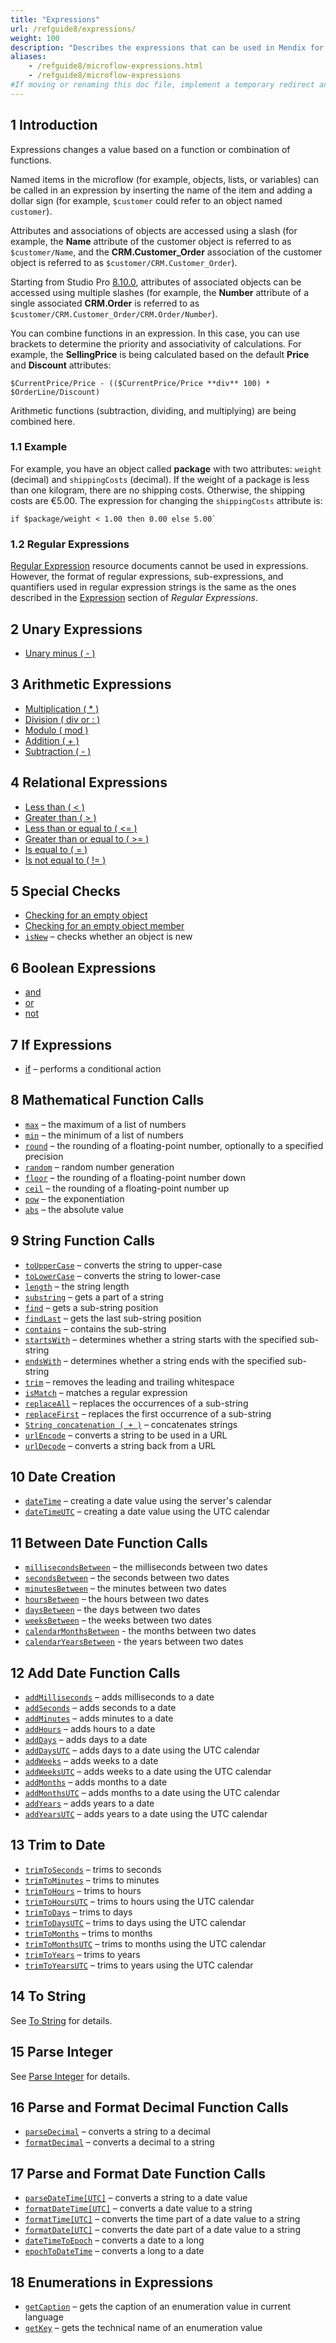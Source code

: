 ```yaml
---
title: "Expressions"
url: /refguide8/expressions/
weight: 100
description: "Describes the expressions that can be used in Mendix for a variety of purposes (for example, to change a member of an object based on logic)."
aliases:
    - /refguide8/microflow-expressions.html
    - /refguide8/microflow-expressions
#If moving or renaming this doc file, implement a temporary redirect and let the respective team know they should update the URL in the product. See Mapping to Products for more details.
---
```


## 1 Introduction

Expressions changes a value based on a function or combination of functions. 

Named items in the microflow (for example, objects, lists, or variables) can be called in an expression by inserting the name of the item and adding a dollar sign (for example, `$customer` could refer to an object named `customer`).

Attributes and associations of objects are accessed using a slash (for example, the **Name** attribute of the customer object is referred to as `$customer/Name`, and the **CRM.Customer_Order** association of the customer object is referred to as `$customer/CRM.Customer_Order`).

Starting from Studio Pro [8.10.0](/releasenotes/studio-pro/8.10/#8100), attributes of associated objects can be accessed using multiple slashes (for example, the **Number** attribute of a single associated **CRM.Order** is referred to as `$customer/CRM.Customer_Order/CRM.Order/Number`).

You can combine functions in an expression. In this case, you can use brackets to determine the priority and associativity of calculations. For example, the **SellingPrice** is being calculated based on the default **Price** and **Discount** attributes:

```text {linenos=false}
$CurrentPrice/Price - (($CurrentPrice/Price **div** 100) * $OrderLine/Discount)
```

Arithmetic functions (subtraction, dividing, and multiplying) are being combined here.

### 1.1 Example

For example, you have an object called **package** with two attributes: `weight` (decimal) and `shippingCosts` (decimal). If the weight of a package is less than one kilogram, there are no shipping costs. Otherwise, the shipping costs are €5.00. The expression for changing the `shippingCosts` attribute is:

```text {linenos=false}
if $package/weight < 1.00 then 0.00 else 5.00`
```

### 1.2 Regular Expressions

[Regular Expression](/refguide8/regular-expressions/) resource documents cannot be used in expressions. However, the format of regular expressions, sub-expressions, and quantifiers used in regular expression strings is the same as the ones described in the [Expression](/refguide8/regular-expressions/#expression) section of *Regular Expressions*.

## 2 Unary Expressions

* [Unary minus ( - )](/refguide8/unary-expressions/)

## 3 Arithmetic Expressions

* [Multiplication ( * )](/refguide8/arithmetic-expressions/)
* [Division ( div or : )](/refguide8/arithmetic-expressions/)
* [Modulo ( mod )](/refguide8/arithmetic-expressions/)
* [Addition ( + )](/refguide8/arithmetic-expressions/)
* [Subtraction ( - )](/refguide8/arithmetic-expressions/)

## 4 Relational Expressions

* [Less than ( < )](/refguide8/relational-expressions/)
* [Greater than ( > )](/refguide8/relational-expressions/)
* [Less than or equal to ( <= )](/refguide8/relational-expressions/)
* [Greater than or equal to ( >= )](/refguide8/relational-expressions/)
* [Is equal to ( = )](/refguide8/relational-expressions/)
* [Is not equal to ( != )](/refguide8/relational-expressions/)

## 5 Special Checks

* [Checking for an empty object](/refguide8/special-checks/)
* [Checking for an empty object member](/refguide8/special-checks/)
* [`isNew`](/refguide8/special-checks/) – checks whether an object is new

## 6 Boolean Expressions

* [and](/refguide8/boolean-expressions/)
* [or](/refguide8/boolean-expressions/)
* [not](/refguide8/boolean-expressions/)

## 7 If Expressions

* [if](/refguide8/if-expressions/) – performs a conditional action

## 8 Mathematical Function Calls

* [`max`](/refguide8/mathematical-function-calls/) – the maximum of a list of numbers
* [`min`](/refguide8/mathematical-function-calls/) – the minimum of a list of numbers
* [`round`](/refguide8/mathematical-function-calls/) – the rounding of a floating-point number, optionally to a specified precision
* [`random`](/refguide8/mathematical-function-calls/) – random number generation
* [`floor`](/refguide8/mathematical-function-calls/) – the rounding of a floating-point number down
* [`ceil`](/refguide8/mathematical-function-calls/) – the rounding of a floating-point number up
* [`pow`](/refguide8/mathematical-function-calls/) – the exponentiation
* [`abs`](/refguide8/mathematical-function-calls/) – the absolute value

## 9 String Function Calls

* [`toUpperCase`](/refguide8/string-function-calls/) – converts the string to upper-case
* [`toLowerCase`](/refguide8/string-function-calls/) – converts the string to lower-case
* [`length`](/refguide8/string-function-calls/) – the string length
* [`substring`](/refguide8/string-function-calls/) – gets a part of a string
* [`find`](/refguide8/string-function-calls/) – gets a sub-string position
* [`findLast`](/refguide8/string-function-calls/) – gets the last sub-string position
* [`contains`](/refguide8/string-function-calls/) – contains the sub-string
* [`startsWith`](/refguide8/string-function-calls/)  – determines whether a string starts with the specified sub-string
* [`endsWith`](/refguide8/string-function-calls/) – determines whether a string ends with the specified sub-string
* [`trim`](/refguide8/string-function-calls/) – removes the leading and trailing whitespace
* [`isMatch`](/refguide8/string-function-calls/) – matches a regular expression
* [`replaceAll`](/refguide8/string-function-calls/) – replaces the occurrences of a sub-string
* [`replaceFirst`](/refguide8/string-function-calls/) – replaces the first occurrence of a sub-string
* [`String concatenation ( + )`](/refguide8/string-function-calls/) – concatenates strings
* [`urlEncode`](/refguide8/string-function-calls/) – converts a string to be used in a URL
* [`urlDecode`](/refguide8/string-function-calls/) – converts a string back from a URL

## 10 Date Creation

* [`dateTime`](/refguide8/date-creation/) – creating a date value using the server's calendar
* [`dateTimeUTC`](/refguide8/date-creation/) – creating a date value using the UTC calendar

## 11 Between Date Function Calls

* [`millisecondsBetween`](/refguide8/between-date-function-calls/) – the milliseconds between two dates
* [`secondsBetween`](/refguide8/between-date-function-calls/) – the seconds between two dates
* [`minutesBetween`](/refguide8/between-date-function-calls/) – the minutes between two dates
* [`hoursBetween`](/refguide8/between-date-function-calls/) – the hours between two dates
* [`daysBetween`](/refguide8/between-date-function-calls/) – the days between two dates
* [`weeksBetween`](/refguide8/between-date-function-calls/) – the weeks between two dates
* [`calendarMonthsBetween`](/refguide8/between-date-function-calls/) - the months between two dates
* [`calendarYearsBetween`](/refguide8/between-date-function-calls/) - the years between two dates

## 12 Add Date Function Calls

* [`addMilliseconds`](/refguide8/add-date-function-calls/) – adds milliseconds to a date
* [`addSeconds`](/refguide8/add-date-function-calls/) – adds seconds to a date
* [`addMinutes`](/refguide8/add-date-function-calls/) – adds minutes to a date
* [`addHours`](/refguide8/add-date-function-calls/) – adds hours to a date
* [`addDays`](/refguide8/add-date-function-calls/) – adds days to a date
* [`addDaysUTC`](/refguide8/add-date-function-calls/) – adds days to a date using the UTC calendar
* [`addWeeks`](/refguide8/add-date-function-calls/) – adds weeks to a date
* [`addWeeksUTC`](/refguide8/add-date-function-calls/) – adds weeks to a date using the UTC calendar
* [`addMonths`](/refguide8/add-date-function-calls/) – adds months to a date
* [`addMonthsUTC`](/refguide8/add-date-function-calls/) – adds months to a date using the UTC calendar
* [`addYears`](/refguide8/add-date-function-calls/) – adds years to a date
* [`addYearsUTC`](/refguide8/add-date-function-calls/) – adds years to a date using the UTC calendar

## 13 Trim to Date

* [`trimToSeconds`](/refguide8/trim-to-date/) – trims to seconds
* [`trimToMinutes`](/refguide8/trim-to-date/) – trims to minutes
* [`trimToHours`](/refguide8/trim-to-date/) – trims to hours
* [`trimToHoursUTC`](/refguide8/trim-to-date/) – trims to hours using the UTC calendar
* [`trimToDays`](/refguide8/trim-to-date/) – trims to days
* [`trimToDaysUTC`](/refguide8/trim-to-date/) – trims to days using the UTC calendar
* [`trimToMonths`](/refguide8/trim-to-date/) – trims to months
* [`trimToMonthsUTC`](/refguide8/trim-to-date/) – trims to months using the UTC calendar
* [`trimToYears`](/refguide8/trim-to-date/) – trims to years
* [`trimToYearsUTC`](/refguide8/trim-to-date/) – trims to years using the UTC calendar

## 14 To String

See [To String](/refguide8/to-string/) for details.

## 15 Parse Integer

See [Parse Integer](/refguide8/parse-integer/) for details.

## 16 Parse and Format Decimal Function Calls

* [`parseDecimal`](/refguide8/parse-and-format-decimal-function-calls/) – converts a string to a decimal
* [`formatDecimal`](/refguide8/parse-and-format-decimal-function-calls/) – converts a decimal to a string

## 17 Parse and Format Date Function Calls

* [`parseDateTime[UTC]`](/refguide8/parse-and-format-date-function-calls/) – converts a string to a date value
* [`formatDateTime[UTC]`](/refguide8/parse-and-format-date-function-calls/) – converts a date value to a string
* [`formatTime[UTC]`](/refguide8/parse-and-format-date-function-calls/) – converts the time part of a date value to a string
* [`formatDate[UTC]`](/refguide8/parse-and-format-date-function-calls/) – converts the date part of a date value to a string
* [`dateTimeToEpoch`](/refguide8/parse-and-format-date-function-calls/) – converts a date to a long
* [`epochToDateTime`](/refguide8/parse-and-format-date-function-calls/) – converts a long to a date

## 18 Enumerations in Expressions

* [`getCaption`](/refguide8/enumerations-in-expressions/) – gets the caption of an enumeration value in current language
* [`getKey`](/refguide8/enumerations-in-expressions/) – gets the technical name of an enumeration value
